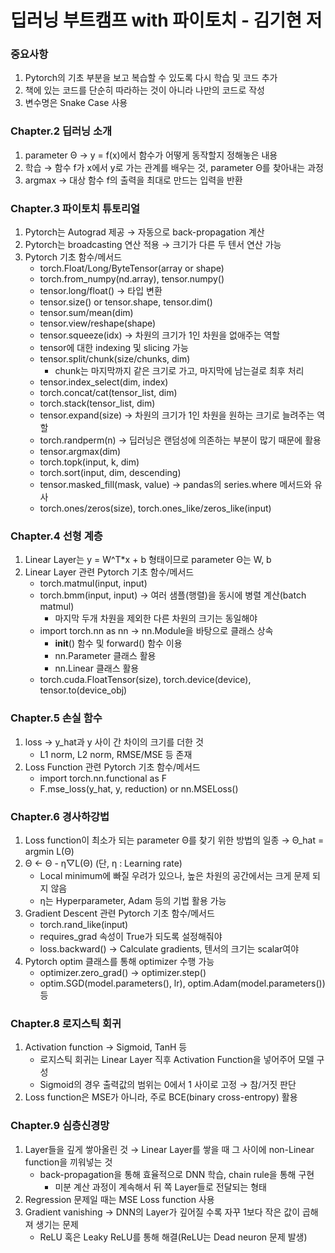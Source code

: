 # 딥러닝 부트캠프 with 파이토치 - 김기현 저

### 중요사항
1. Pytorch의 기초 부분을 보고 복습할 수 있도록 다시 학습 및 코드 추가
2. 책에 있는 코드를 단순히 따라하는 것이 아니라 나만의 코드로 작성
3. 변수명은 Snake Case 사용

### Chapter.2 딥러닝 소개
1. parameter Θ → y = f(x)에서 함수가 어떻게 동작할지 정해놓은 내용
2. 학습 → 함수 f가 x에서 y로 가는 관계를 배우는 것, parameter Θ를 찾아내는 과정
3. argmax → 대상 함수 f의 출력을 최대로 만드는 입력을 반환

### Chapter.3 파이토치 튜토리얼
1. Pytorch는 Autograd 제공 → 자동으로 back-propagation 계산
2. Pytorch는 broadcasting 연산 적용 → 크기가 다른 두 텐서 연산 가능
3. Pytorch 기초 함수/메서드
    * torch.Float/Long/ByteTensor(array or shape)
    * torch.from_numpy(nd.array), tensor.numpy()
    * tensor.long/float() → 타입 변환
    * tensor.size() or tensor.shape, tensor.dim()
    * tensor.sum/mean(dim)
    * tensor.view/reshape(shape)
    * tensor.squeeze(idx) → 차원의 크기가 1인 차원을 없애주는 역할
    * tensor에 대한 indexing 및 slicing 가능
    * tensor.split/chunk(size/chunks, dim)
        - chunk는 마지막까지 같은 크기로 가고, 마지막에 남는걸로 최후 처리
    * tensor.index_select(dim, index)
    * torch.concat/cat(tensor_list, dim)
    * torch.stack(tensor_list, dim)
    * tensor.expand(size) → 차원의 크기가 1인 차원을 원하는 크기로 늘려주는 역할
    * torch.randperm(n) → 딥러닝은 랜덤성에 의존하는 부분이 많기 때문에 활용
    * tensor.argmax(dim)
    * torch.topk(input, k, dim)
    * torch.sort(input, dim, descending)
    * tensor.masked_fill(mask, value) → pandas의 series.where 메서드와 유사
    * torch.ones/zeros(size), torch.ones_like/zeros_like(input)

### Chapter.4 선형 계층
1. Linear Layer는 y = W^T*x + b 형태이므로 parameter Θ는 W, b
2. Linear Layer 관련 Pytorch 기초 함수/메서드
    * torch.matmul(input, input)
    * torch.bmm(input, input) → 여러 샘플(행렬)을 동시에 병렬 계산(batch matmul)
        - 마지막 두개 차원을 제외한 다른 차원의 크기는 동일해야
    * import torch.nn as nn → nn.Module을 바탕으로 클래스 상속
        - __init__() 함수 및 forward() 함수 이용
        - nn.Parameter 클래스 활용
        - nn.Linear 클래스 활용
    * torch.cuda.FloatTensor(size), torch.device(device), tensor.to(device_obj)

### Chapter.5 손실 함수
1. loss → y_hat과 y 사이 간 차이의 크기를 더한 것
    * L1 norm, L2 norm, RMSE/MSE 등 존재
2. Loss Function 관련 Pytorch 기초 함수/메서드
    * import torch.nn.functional as F
    * F.mse_loss(y_hat, y, reduction) or nn.MSELoss()

### Chapter.6 경사하강법
1. Loss function이 최소가 되는 parameter Θ를 찾기 위한 방법의 일종 → Θ_hat = argmin L(Θ)
2. Θ ← Θ - η▽L(Θ) (단, η : Learning rate)
    * Local minimum에 빠질 우려가 있으나, 높은 차원의 공간에서는 크게 문제 되지 않음
    * η는 Hyperparameter, Adam 등의 기법 활용 가능
2. Gradient Descent 관련 Pytorch 기초 함수/메서드
    * torch.rand_like(input)
    * requires_grad 속성이 True가 되도록 설정해줘야
    * loss.backward() → Calculate gradients, 텐서의 크기는 scalar여야
3. Pytorch optim 클래스를 통해 optimizer 수행 가능
    * optimizer.zero_grad() → optimizer.step()
    * optim.SGD(model.parameters(), lr), optim.Adam(model.parameters()) 등

### Chapter.8 로지스틱 회귀
1. Activation function → Sigmoid, TanH 등
    * 로지스틱 회귀는 Linear Layer 직후 Activation Function을 넣어주어 모델 구성
    * Sigmoid의 경우 출력값의 범위는 0에서 1 사이로 고정 → 참/거짓 판단
2. Loss function은 MSE가 아니라, 주로 BCE(binary cross-entropy) 활용

### Chapter.9 심층신경망
1. Layer들을 깊게 쌓아올린 것 → Linear Layer를 쌓을 때 그 사이에 non-Linear function을 끼워넣는 것
    * back-propagation을 통해 효율적으로 DNN 학습, chain rule을 통해 구현
        - 미분 계산 과정이 계속해서 뒤 쪽 Layer들로 전달되는 형태
2. Regression 문제일 때는 MSE Loss function 사용
3. Gradient vanishing → DNN의 Layer가 깊어질 수록 자꾸 1보다 작은 값이 곱해져 생기는 문제
    * ReLU 혹은 Leaky ReLU를 통해 해결(ReLU는 Dead neuron 문제 발생)